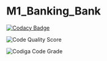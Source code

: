 # M1_Banking_Bank
[![Codacy Badge](https://app.codacy.com/project/badge/Grade/0d316e0ae28744778f80c50cf87d0d9c)](https://www.codacy.com/gh/Vamsim2299/M1_Banking_Bank/dashboard?utm_source=github.com&amp;utm_medium=referral&amp;utm_content=Vamsim2299/M1_Banking_Bank&amp;utm_campaign=Badge_Grade)

![Code Quality Score](https://api.codiga.io/project/29856/score/svg)

![Codiga Code Grade](https://api.codiga.io/project/29856/status/svg)
